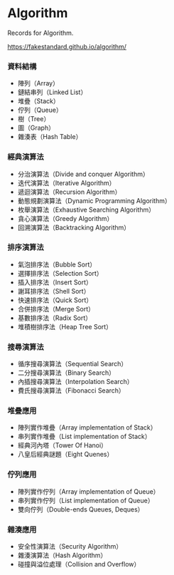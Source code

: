 # Algorithm
Records for Algorithm.

https://fakestandard.github.io/algorithm/

### 資料結構
- 陣列（Array）
- 鏈結串列（Linked List）
- 堆疊（Stack）
- 佇列（Queue）
- 樹（Tree）
- 圖（Graph）
- 雜湊表（Hash Table）

### 經典演算法
- 分治演算法（Divide and conquer Algorithm）
- 迭代演算法（Iterative Algorithm）
- 遞迴演算法（Recursion Algorithm）
- 動態規劃演算法（Dynamic Programming Algorithm）
- 枚舉演算法（Exhaustive Searching Algorithm）
- 貪心演算法（Greedy Algorithm）
- 回溯演算法（Backtracking Algorithm）

### 排序演算法
- 氣泡排序法（Bubble Sort）
- 選擇排序法（Selection Sort）
- 插入排序法（Insert Sort）
- 謝耳排序法（Shell Sort）
- 快速排序法（Quick Sort）
- 合併排序法（Merge Sort）
- 基數排序法（Radix Sort）
- 堆積樹排序法（Heap Tree Sort）

### 搜尋演算法
- 循序搜尋演算法（Sequential Search）
- 二分搜尋演算法（Binary Search）
- 內插搜尋演算法（Interpolation Search）
- 費氏搜尋演算法（Fibonacci Search）

### 堆疊應用
- 陣列實作堆疊（Array implementation of Stack）
- 串列實作堆疊（List implementation of Stack）
- 經典河內塔（Tower Of Hanoi）
- 八皇后經典謎題（Eight Quenes）

### 佇列應用
- 陣列實作佇列（Array implementation of Queue）
- 串列實作佇列（List implementation of Queue）
- 雙向佇列（Double-ends Queues, Deques）

### 雜湊應用
- 安全性演算法（Security Algorithm）
- 雜湊演算法（Hash Algorithm）
- 碰撞與溢位處理（Collision and Overflow）